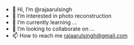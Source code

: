 - 👋 Hi, I’m @rajaarulsingh
- 👀 I’m interested in photo reconstruction
- 🌱 I’m currently learning ...
- 💞️ I’m looking to collaborate on ...
- 📫 How to reach me rajaarulsingh@gmail.com

<!---
rajaarulsingh/rajaarulsingh is a ✨ special ✨ repository because its `README.md` (this file) appears on your GitHub profile.
You can click the Preview link to take a look at your changes.
--->
